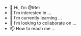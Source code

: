 - 👋 Hi, I’m @9ter
- 👀 I’m interested in ...
- 🌱 I’m currently learning ...
- 💞️ I’m looking to collaborate on ...
- 📫 How to reach me ...

<!---
9ter/9ter is a ✨ special ✨ repository because its `README.md` (this file) appears on your GitHub profile.
You can click the Preview link to take a look at your changes.
--->
